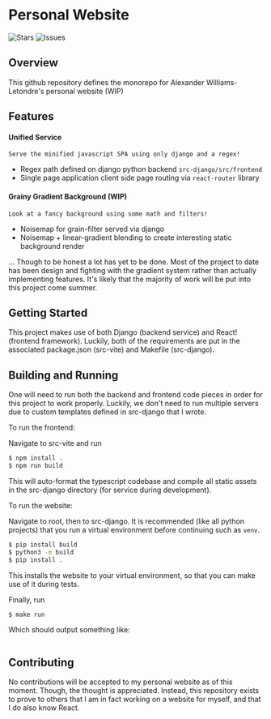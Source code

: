 # Personal Website

![Stars](https://img.shields.io/github/stars/Physlex/PersonalWebsite)
![Issues](https://img.shields.io/github/issues/Physlex/PersonalWebsite)


## Overview

This github repository defines the monorepo for Alexander Williams-Letondre's personal website (WIP)


## Features

#### Unified Service
    Serve the minified javascript SPA using only django and a regex!

- Regex path defined on django python backend `src-django/src/frontend`
- Single page application client side page routing via `react-router` library


#### Grainy Gradient Background (WIP)
    Look at a fancy background using some math and filters!

- Noisemap for grain-filter served via django
- Noisemap + linear-gradient blending to create interesting static background render


... Though to be honest a lot has yet to be done. Most of the project to date has been design and fighting with the gradient system rather than actually implementing features. It's likely that the majority of work will be put into this project come summer.

## Getting Started

This project makes use of both Django (backend service) and React! (frontend framework). Luckily, both of the requirements are put in the associated package.json (src-vite) and Makefile (src-django).


## Building and Running

One will need to run both the backend and frontend code pieces in order for this project to work properly. Luckily, we don't need to run multiple servers due to custom templates defined in src-django that I wrote.

To run the frontend:

Navigate to src-vite and run

```bash
$ npm install .
$ npm run build
```

This will auto-format the typescript codebase and compile all static assets in the src-django directory (for service during development).

To run the website:

Navigate to root, then to src-django. It is recommended (like all python projects) that you run a virtual environment before continuing such as `venv`.

```bash
$ pip install build
$ python3 -m build
$ pip install .
```

This installs the website to your virtual environment, so that you can make use of it during tests.

Finally, run

```bash
$ make run
```

Which should output something like:

```bash

```

## Contributing

No contributions will be accepted to my personal website as of this moment. Though, the thought is appreciated. Instead, this repository exists to prove to others that I am in fact working on a website for myself, and that I do also know React.
